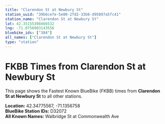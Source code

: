 ```yaml
---
title: "Clarendon St at Newbury St"
station_uuid: "39b6ce7e-5e80-2fd2-33b6-d95897a5fc41"
station_name: "Clarendon St at Newbury St"
lat: 42.35155308466532
lng: -71.0756903143556
bluebike_ids: ["384"]
all_names: ["Clarendon St at Newbury St"]
type: "station"
---
```


# FKBB Times from Clarendon St at Newbury St

This page shows the Fastest Known BlueBike (FKBB) times from **Clarendon St at Newbury St** to all other stations.

**Location:** 42.34775567, -71.1356758  
**BlueBike Station IDs:** D32072  
**All Known Names:** Walbridge St at Commonwealth Ave

